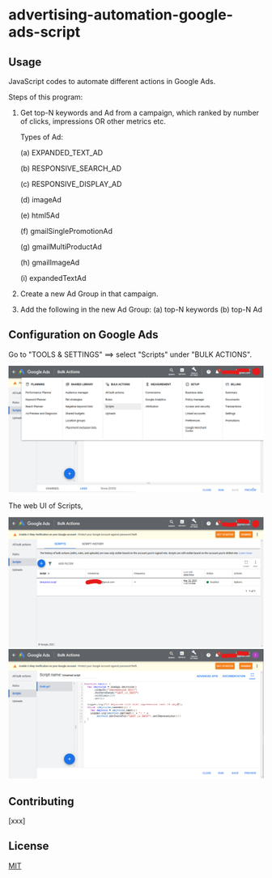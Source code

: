 # advertising-automation-google-ads-script

## Usage
JavaScript codes to automate different actions in Google Ads.

Steps of this program:
1. Get top-N keywords and Ad from a campaign, which ranked by number of clicks, impressions OR other metrics etc.
    
    Types of Ad:
    
    (a) EXPANDED_TEXT_AD

    (b) RESPONSIVE_SEARCH_AD
    
    (c) RESPONSIVE_DISPLAY_AD

    (d) imageAd

    (e) html5Ad

    (f) gmailSinglePromotionAd

    (g) gmailMultiProductAd

    (h) gmailImageAd

    (i) expandedTextAd
2. Create a new Ad Group in that campaign.
3. Add the following in the new Ad Group:
    (a) top-N keywords
    (b) top-N Ad

## Configuration on Google Ads

Go to "TOOLS & SETTINGS" ==> select "Scripts" under "BULK ACTIONS".

<img src="img\google-ads-readme-01.png" style="zoom:50%;" />

The web UI of Scripts,

<img src="img\google-ads-readme-02.png" style="zoom:50%;" />

<img src="img\google-ads-readme-03.png" style="zoom:50%;" />

## Contributing
[xxx]

## License
[MIT](https://choosealicense.com/licenses/mit/)